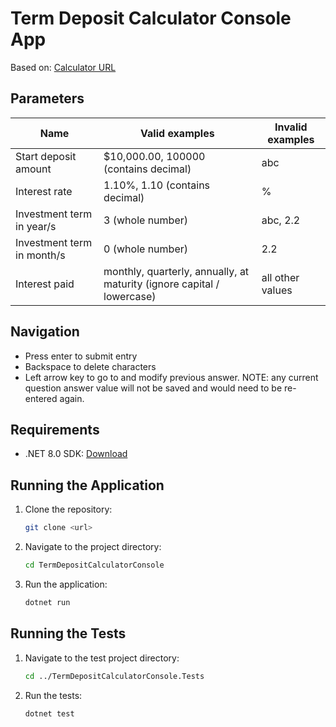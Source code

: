 # Term Deposit Calculator Console App

Based on: [Calculator URL](https://www.bendigobank.com.au/calculators/deposit-and-savings/)

## Parameters

| Name                       | Valid examples                                                         | Invalid examples |
|----------------------------|------------------------------------------------------------------------|------------------|
| Start deposit amount       | $10,000.00, 100000 (contains decimal)                                  | abc              |
| Interest rate              | 1.10%, 1.10 (contains decimal)                                         | %                |
| Investment term in year/s  | 3 (whole number)                                                       | abc, 2.2         |
| Investment term in month/s | 0 (whole number)                                                       | 2.2              |
| Interest paid              | monthly, quarterly, annually, at maturity (ignore capital / lowercase) | all other values |

## Navigation
- Press enter to submit entry
- Backspace to delete characters
- Left arrow key to go to and modify previous answer. NOTE: any current question answer value will not be saved and would need to be re-entered again. 

## Requirements

- .NET 8.0 SDK: [Download](https://dotnet.microsoft.com/en-us/download/dotnet/8.0)

## Running the Application

1. Clone the repository:

   ```bash
   git clone <url>
   
2. Navigate to the project directory:
    ```bash
   cd TermDepositCalculatorConsole

3. Run the application:
    ```bash
   dotnet run

## Running the Tests
1. Navigate to the test project directory:
    ```bash
   cd ../TermDepositCalculatorConsole.Tests
   
2. Run the tests:
    ```bash
   dotnet test

